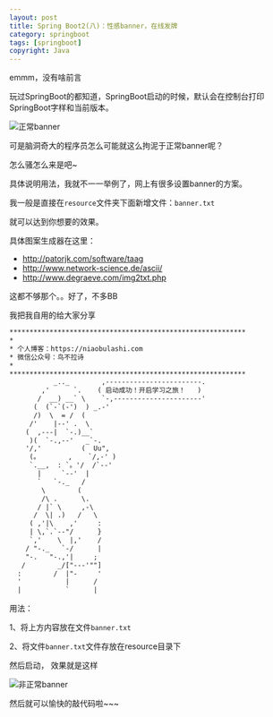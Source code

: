 ```yaml
---
layout: post
title: Spring Boot2(八)：性感banner，在线发牌
category: springboot
tags: [springboot]
copyright: Java
---
```


emmm，没有啥前言

玩过SpringBoot的都知道，SpringBoot启动的时候，默认会在控制台打印SpringBoot字样和当前版本。

![正常banner](https://niaobulashi.com/usr/uploads/2019/07/2529107887.png)

可是脑洞奇大的程序员怎么可能就这么拘泥于正常banner呢？

怎么骚怎么来是吧~

具体说明用法，我就不一一举例了，网上有很多设置banner的方案。

我一般是直接在`resource`文件夹下面新增文件：`banner.txt`

就可以达到你想要的效果。

具体图案生成器在这里：

- http://patorjk.com/software/taag
- http://www.network-science.de/ascii/
- http://www.degraeve.com/img2txt.php

这都不够那个。。好了，不多BB

我把我自用的给大家分享

```txt
***********************************************************
*
* 个人博客：https://niaobulashi.com
* 微信公众号：鸟不拉诗
*
***********************************************************
           _.._        ,------------------------.
        ,'      `.    ( 启动成功！开启学习之旅！   )
       /  __) __` \    `-,----------------------'
      (  (`-`(-')  ) _.-'
      /)  \  = /  (
     /'    |--' .  \
    (  ,---|  `-.)__`
     )(  `-.,--'   _`-.
    '/,'          (  Uu",
     (。       ,    `/,-' )
     `.__,  : `。'/  /`--'
       |     `--'  |
       `   `-._   /
        \        (
        /\ .      \. 
       / |` \     ,-\
      /  \| .)   /   \
     ( ,'|\    ,'     :
     | \,`.`--"/      }
     `,'    \  |,'    /
    / "-._   `-/      |
    "-.   "-.,'|     ;
   /        _/["---'""]
  :        /  |"-     '
  '           |      /
  |           `      |
```

用法：

1、将上方内容放在文件`banner.txt`

2、将文件`banner.txt`文件存放在resource目录下

然后启动， 效果就是这样

![非正常banner](https://niaobulashi.com/usr/uploads/2019/07/3595450165.png)

然后就可以愉快的敲代码啦~~~

